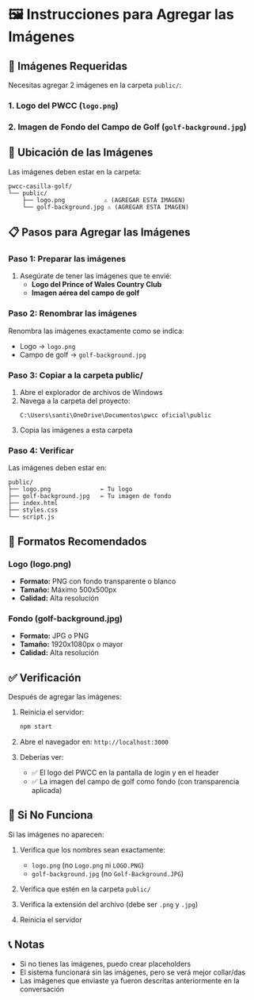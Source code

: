 # 🖼️ Instrucciones para Agregar las Imágenes

## 📸 Imágenes Requeridas

Necesitas agregar 2 imágenes en la carpeta `public/`:

### 1. Logo del PWCC (`logo.png`)
### 2. Imagen de Fondo del Campo de Golf (`golf-background.jpg`)

## 📁 Ubicación de las Imágenes

Las imágenes deben estar en la carpeta:
```
pwcc-casilla-golf/
└── public/
    ├── logo.png           ⚠️ (AGREGAR ESTA IMAGEN)
    └── golf-background.jpg ⚠️ (AGREGAR ESTA IMAGEN)
```

## 📋 Pasos para Agregar las Imágenes

### Paso 1: Preparar las imágenes
1. Asegúrate de tener las imágenes que te envié:
   - **Logo del Prince of Wales Country Club**
   - **Imagen aérea del campo de golf**

### Paso 2: Renombrar las imágenes
Renombra las imágenes exactamente como se indica:
- Logo → `logo.png`
- Campo de golf → `golf-background.jpg`

### Paso 3: Copiar a la carpeta public/
1. Abre el explorador de archivos de Windows
2. Navega a la carpeta del proyecto:
   ```
   C:\Users\santi\OneDrive\Documentos\pwcc oficial\public
   ```
3. Copia las imágenes a esta carpeta

### Paso 4: Verificar
Las imágenes deben estar en:
```
public/
├── logo.png              ← Tu logo
├── golf-background.jpg   ← Tu imagen de fondo
├── index.html
├── styles.css
└── script.js
```

## 🎨 Formatos Recomendados

### Logo (logo.png)
- **Formato:** PNG con fondo transparente o blanco
- **Tamaño:** Máximo 500x500px
- **Calidad:** Alta resolución

### Fondo (golf-background.jpg)
- **Formato:** JPG o PNG
- **Tamaño:** 1920x1080px o mayor
- **Calidad:** Alta resolución

## ✅ Verificación

Después de agregar las imágenes:

1. Reinicia el servidor:
   ```bash
   npm start
   ```

2. Abre el navegador en: `http://localhost:3000`

3. Deberías ver:
   - ✅ El logo del PWCC en la pantalla de login y en el header
   - ✅ La imagen del campo de golf como fondo (con transparencia aplicada)

## 🔧 Si No Funciona

Si las imágenes no aparecen:

1. Verifica que los nombres sean exactamente:
   - `logo.png` (no `Logo.png` ni `LOGO.PNG`)
   - `golf-background.jpg` (no `Golf-Background.JPG`)

2. Verifica que estén en la carpeta `public/`

3. Verifica la extensión del archivo (debe ser `.png` y `.jpg`)

4. Reinicia el servidor

## 📞 Notas

- Si no tienes las imágenes, puedo crear placeholders
- El sistema funcionará sin las imágenes, pero se verá mejor collar/das
- Las imágenes que enviaste ya fueron descritas anteriormente en la conversación

